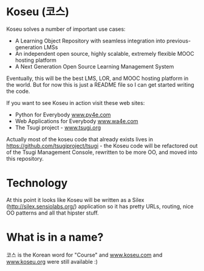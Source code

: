 # Koseu (코스)

Koseu solves a number of important use cases:

* A Learning Object Repository with seamless integration into previous-generation LMSs
* An independent open source, highly scalable, extremely flexible MOOC hosting platform
* A Next Generation Open Source Learning Management System

Eventually, this will be the best LMS, LOR, and MOOC hosting platform in the world.  But for now this is just a README file
so I can get started writing the code.

If you want to see Koseu in action visit these web sites:

* Python for Everybody www.py4e.com
* Web Applications for Everybody www.wa4e.com
* The Tsugi project - www.tsugi.org

Actually most of the koseu code that already exists lives in https://github.com/tsugiproject/tsugi - the Koseu
code will be refactored out of the Tsugi Management Console, rewritten to be more OO, and moved into this repository.

# Technology

At this point it looks like Koseu will be written as a Silex (http://silex.sensiolabs.org/) application so it
has pretty URLs, routing, nice OO patterns and all that hipster stuff.

# What is in a name?

코스 is the Korean word for "Course" and www.koseu.com and www.koseu.org were still available :)
